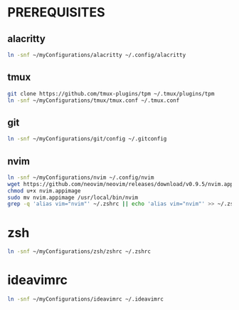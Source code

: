 # PREREQUISITES

## alacritty
``` bash
ln -snf ~/myConfigurations/alacritty ~/.config/alacritty
```

## tmux
``` bash
git clone https://github.com/tmux-plugins/tpm ~/.tmux/plugins/tpm
ln -snf ~/myConfigurations/tmux/tmux.conf ~/.tmux.conf
```

## git
``` bash
ln -snf ~/myConfigurations/git/config ~/.gitconfig
```

## nvim
``` bash
ln -snf ~/myConfigurations/nvim ~/.config/nvim
wget https://github.com/neovim/neovim/releases/download/v0.9.5/nvim.appimage
chmod u+x nvim.appimage
sudo mv nvim.appimage /usr/local/bin/nvim
grep -q 'alias vim="nvim"' ~/.zshrc || echo 'alias vim="nvim"' >> ~/.zshrc; grep -q 'alias vi="nvim"' ~/.zshrc || echo 'alias vi="nvim"' >> ~/.zshrc
```

# zsh
``` bash
ln -snf ~/myConfigurations/zsh/zshrc ~/.zshrc
```

# ideavimrc
```bash
ln -snf ~/myConfigurations/ideavimrc ~/.ideavimrc
```
